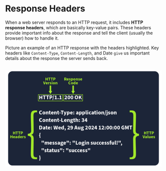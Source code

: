 # Response Headers

When a web server responds to an HTTP request, it includes **HTTP response headers**, which are basically key-value pairs. These headers provide important info about the response and tell the client (usually the browser) how to handle it.

Picture an example of an HTTP response with the headers highlighted. Key headers like ``Content-Type``, ``Content-Length``, and Date ``give`` us important details about the response the server sends back.

<br>

<div style="text-align: center;">
  <img src="../assets/08. HTTP Response - Headers and Body/response_header.png">
</div>